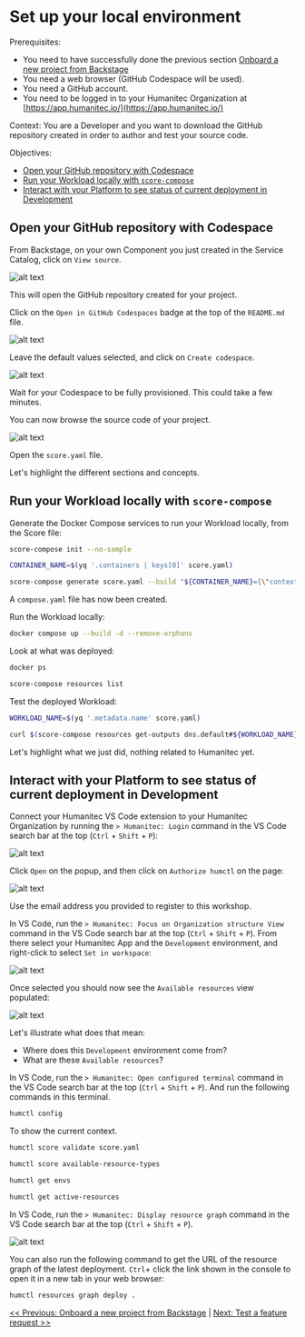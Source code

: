 # Set up your local environment

Prerequisites:
- You need to have successfully done the previous section [Onboard a new project from Backstage](backstage.md)
- You need a web browser (GitHub Codespace will be used).
- You need a GitHub account.
- You need to be logged in to your Humanitec Organization at [https://app.humanitec.io/](https://app.humanitec.io/)

Context: You are a Developer and you want to download the GitHub repository created in order to author and test your source code.

Objectives:
- [Open your GitHub repository with Codespace](#open-your-github-repository-with-codespace)
- [Run your Workload locally with `score-compose`](#run-your-workload-locally-with-score-compose)
- [Interact with your Platform to see status of current deployment in Development](#interact-with-your-platform-to-see-status-of-current-deployment-in-development)

## Open your GitHub repository with Codespace

From Backstage, on your own Component you just created in the Service Catalog, click on `View source`.

![alt text](images/image-4.png)

This will open the GitHub repository created for your project.

Click on the `Open in GitHub Codespaces` badge at the top of the `README.md` file.

![alt text](images/image-5.png)

Leave the default values selected, and click on `Create codespace`.

![alt text](images/image-6.png)

Wait for your Codespace to be fully provisioned. This could take a few minutes.

You can now browse the source code of your project.

![alt text](images/image-7.png)

Open the `score.yaml` file.

Let's highlight the different sections and concepts.

## Run your Workload locally with `score-compose`

Generate the Docker Compose services to run your Workload locally, from the Score file:
```bash
score-compose init --no-sample

CONTAINER_NAME=$(yq '.containers | keys[0]' score.yaml)

score-compose generate score.yaml --build "${CONTAINER_NAME}={\"context\":\".\",\"tags\":[\"${CONTAINER_NAME}:test\"]}"
```

A `compose.yaml` file has now been created.

Run the Workload locally:
```bash
docker compose up --build -d --remove-orphans
```

Look at what was deployed:
```bash
docker ps

score-compose resources list
```

Test the deployed Workload:
```bash
WORKLOAD_NAME=$(yq '.metadata.name' score.yaml)

curl $(score-compose resources get-outputs dns.default#${WORKLOAD_NAME}.dns --format '{{ .host }}:8080')
```

Let's highlight what we just did, nothing related to Humanitec yet.

## Interact with your Platform to see status of current deployment in Development

Connect your Humanitec VS Code extension to your Humanitec Organization by running the `> Humanitec: Login` command in the VS Code search bar at the top (`Ctrl` + `Shift` + `P`):

![alt text](images/image-8.png)

Click `Open` on the popup, and then click on `Authorize humctl` on the page:

![alt text](images/image-9.png)

Use the email address you provided to register to this workshop.

In VS Code, run the `> Humanitec: Focus on Organization structure View` command in the VS Code search bar at the top (`Ctrl` + `Shift` + `P`). From there select your Humanitec App and the `Development` environment, and right-click to select `Set in workspace`:

![alt text](images/image-10.png)

Once selected you should now see the `Available resources` view populated:

![alt text](images/image-11.png)

Let's illustrate what does that mean:
- Where does this `Development` environment come from?
- What are these `Available resources`?

In VS Code, run the `> Humanitec: Open configured terminal` command in the VS Code search bar at the top (`Ctrl` + `Shift` + `P`). And run the following commands in this terminal.

```bash
humctl config
```
To show the current context.

```bash
humctl score validate score.yaml
```

```bash
humctl score available-resource-types
```

```bash
humctl get envs
```

```bash
humctl get active-resources
```

In VS Code, run the `> Humanitec: Display resource graph` command in the VS Code search bar at the top (`Ctrl` + `Shift` + `P`).

![alt text](images/image-12.png)

You can also run the following command to get the URL of the resource graph of the latest deployment. `Ctrl`+ click the link shown in the console to open it in a new tab in your web browser:
```bash
humctl resources graph deploy .
```

[<< Previous: Onboard a new project from Backstage](backstage.md) | [Next: Test a feature request >>](pr.md)
